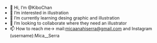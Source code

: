 - 👋 Hi, I’m @KiboChan
- 👀 I’m interested in illustration
- 🌱 I’m currently learning desing graphic and illustration
- 💞️ I’m looking to collaborate where they need an illustrator
- 📫 How to reach me-> mail:micaanahiserra@gmail.com and Instagram (username):Mica__Serra

<!---
KiboChan/KiboChan is a ✨ special ✨ repository because its `README.md` (this file) appears on your GitHub profile.
You can click the Preview link to take a look at your changes.
--->
